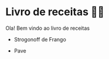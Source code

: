 # Livro de receitas :woman_cook:

Ola! Bem vindo ao livro de receitas

- Strogonoff de Frango

- Pave